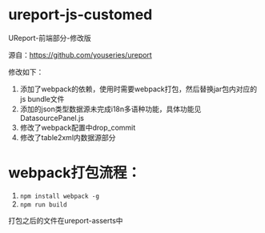 # ureport-js-customed
UReport-前端部分-修改版

源自：https://github.com/youseries/ureport

修改如下：
1. 添加了webpack的依赖，使用时需要webpack打包，然后替换jar包内对应的js bundle文件
2. 添加的json类型数据源未完成i18n多语种功能，具体功能见DatasourcePanel.js
3. 修改了webpack配置中drop_commit
4. 修改了table2xml内数据源部分

# webpack打包流程：
1. ```npm install webpack -g```
2. ```npm run build```

打包之后的文件在ureport-asserts中